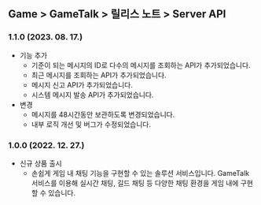 ## Game > GameTalk > 릴리스 노트 > Server API

### 1.1.0 (2023. 08. 17.)

* 기능 추가
    * 기준이 되는 메시지의 ID로 다수의 메시지를 조회하는 API가 추가되었습니다.
    * 최근 메시지를 조회하는 API가 추가되었습니다.
    * 메시지 신고 API가 추가되었습니다.
    * 시스템 메시지 발송 API가 추가되었습니다.
* 변경
  * 메시지를 48시간동안 보관하도록 변경되었습니다. 
  * 내부 로직 개선 및 버그가 수정되었습니다.
        
### 1.0.0 (2022. 12. 27.)

* 신규 상품 출시
    * 손쉽게 게임 내 채팅 기능을 구현할 수 있는 솔루션 서비스입니다. GameTalk 서비스를 이용해 실시간 채팅, 길드 채팅 등 다양한 채팅 환경을 게임 내에 구현할 수 있습니다.